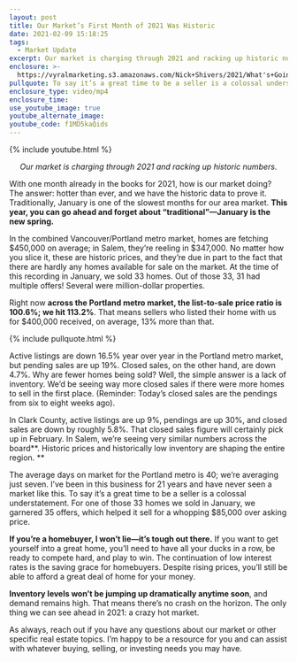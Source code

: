 ```yaml
---
layout: post
title: Our Market’s First Month of 2021 Was Historic
date: 2021-02-09 15:18:25
tags:
  - Market Update
excerpt: Our market is charging through 2021 and racking up historic numbers.
enclosure: >-
  https://vyralmarketing.s3.amazonaws.com/Nick+Shivers/2021/What's+Going+on+in+the+Market_.mp4
pullquote: To say it’s a great time to be a seller is a colossal understatement.
enclosure_type: video/mp4
enclosure_time:
use_youtube_image: true
youtube_alternate_image:
youtube_code: f1MD5kaQids
---
```


{% include youtube.html %}

<p style="text-align: center;"><em>Our market is charging through 2021 and racking up historic numbers.</em></p>

With one month already in the books for 2021, how is our market doing? The answer: hotter than ever, and we have the historic data to prove it. Traditionally, January is one of the slowest months for our area market. **This year, you can go ahead and forget about “traditional”—January is the new spring.**&nbsp;

In the combined Vancouver/Portland metro market, homes are fetching $450,000 on average; in Salem, they’re reeling in $347,000. No matter how you slice it, these are historic prices, and they’re due in part to the fact that there are hardly any homes available for sale on the market. At the time of this recording in January, we sold 33 homes. Out of those 33, 31 had multiple offers\! Several were million-dollar properties.&nbsp;

Right now **across the Portland metro market, the list-to-sale price ratio is 100.6%; we hit 113.2%**. That means sellers who listed their home with us for $400,000 received, on average, 13% more than that.

{% include pullquote.html %}

Active listings are down 16.5% year over year in the Portland metro market, but pending sales are up 19%. Closed sales, on the other hand, are down 4.7%. Why are fewer homes being sold? Well, the simple answer is a lack of inventory. We’d be seeing way more closed sales if there were more homes to sell in the first place. (Reminder: Today’s closed sales are the pendings from six to eight weeks ago).&nbsp;

In Clark County, active listings are up 9%, pendings are up 30%, and closed sales are down by roughly 5.8%. That closed sales figure will certainly pick up in February. In Salem, we’re seeing very similar numbers across the board**. Historic prices and historically low inventory are shaping the entire region.&nbsp;**

The average days on market for the Portland metro is 40; we’re averaging just seven. I’ve been in this business for 21 years and have never seen a market like this. To say it’s a great time to be a seller is a colossal understatement. For one of those 33 homes we sold in January, we garnered 35 offers, which helped it sell for a whopping $85,000 over asking price.&nbsp;

**If you’re a homebuyer, I won’t lie—it’s tough out there.** If you want to get yourself into a great home, you’ll need to have all your ducks in a row, be ready to compete hard, and play to win. The continuation of low interest rates is the saving grace for homebuyers. Despite rising prices, you’ll still be able to afford a great deal of home for your money.&nbsp;&nbsp;

**Inventory levels won’t be jumping up dramatically anytime soon**, and demand remains high. That means there’s no crash on the horizon. The only thing we can see ahead in 2021: a crazy hot market.

As always, reach out if you have any questions about our market or other specific real estate topics. I’m happy to be a resource for you and can assist with whatever buying, selling, or investing needs you may have.

